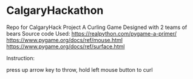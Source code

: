 # CalgaryHackathon
Repo for CalgaryHack Project
A Curling Game Designed with 2 teams of bears
Source code Used:
https://realpython.com/pygame-a-primer/
https://www.pygame.org/docs/ref/mouse.html
https://www.pygame.org/docs/ref/surface.html

Instruction:

press up arrow key to throw, hold left mouse button to curl
